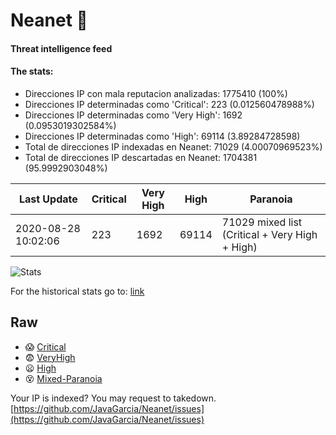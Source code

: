 # Neanet :hocho:
#### Threat intelligence feed
#### The stats:

- Direcciones IP con mala reputacion analizadas: 1775410 (100%)
- Direcciones IP determinadas como 'Critical':  223 (0.012560478988%)
- Direcciones IP determinadas como 'Very High':  1692 (0.0953019302584%)
- Direcciones IP determinadas como 'High':  69114 (3.89284728598)
- Total de direcciones IP indexadas en Neanet:  71029 (4.00070969523%)
- Total de direcciones IP descartadas en Neanet:  1704381 (95.9992903048%)

| Last Update | Critical | Very High | High | Paranoia |
| --- | --- | --- | --- | --- |
| 2020-08-28 10:02:06 | 223 | 1692 | 69114 | 71029 mixed list (Critical + Very High + High)|

![Stats](https://docs.google.com/spreadsheets/d/e/2PACX-1vSnaNMIXVabIpDJjufMlzH7poXnshF3mgd8Is1g9ytUEzVsP5my4Trn8f-xkoLLQ38xpL3HtmUexLo6/pubchart?oid=501124687&format=image)

For the historical stats go to: [link](/stats.csv)
## Raw
- :scream: [Critical](https://raw.githubusercontent.com/JavaGarcia/Neanet/master/blacklists/neanet_critical.txt)
- :fearful: [VeryHigh](https://raw.githubusercontent.com/JavaGarcia/Neanet/master/blacklists/neanet_veryHigh.txtt)
- :frowning: [High](https://raw.githubusercontent.com/JavaGarcia/Neanet/master/blacklists/neanet_high.txt)
- :dizzy_face: [Mixed-Paranoia](https://raw.githubusercontent.com/JavaGarcia/Neanet/master/blacklists/neanet_all.txt)


Your IP is indexed? You may request to takedown. [https://github.com/JavaGarcia/Neanet/issues](https://github.com/JavaGarcia/Neanet/issues)
























































































































































































































































































































































































































































































































